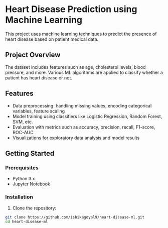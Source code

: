# Heart Disease Prediction using Machine Learning

This project uses machine learning techniques to predict the presence of heart disease based on patient medical data.

## Project Overview
The dataset includes features such as age, cholesterol levels, blood pressure, and more. Various ML algorithms are applied to classify whether a patient has heart disease or not.

## Features
- Data preprocessing: handling missing values, encoding categorical variables, feature scaling
- Model training using classifiers like Logistic Regression, Random Forest, SVM, etc.
- Evaluation with metrics such as accuracy, precision, recall, F1-score, ROC-AUC
- Visualizations for exploratory data analysis and model results

## Getting Started

### Prerequisites
- Python 3.x
- Jupyter Notebook

### Installation

1. Clone the repository:
```bash
git clone https://github.com/ishikagoyal9/heart-disease-ml.git
cd heart-disease-ml
